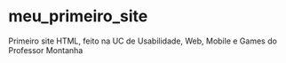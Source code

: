 # meu_primeiro_site
Primeiro site HTML, feito na UC de Usabilidade, Web, Mobile e Games do Professor Montanha
